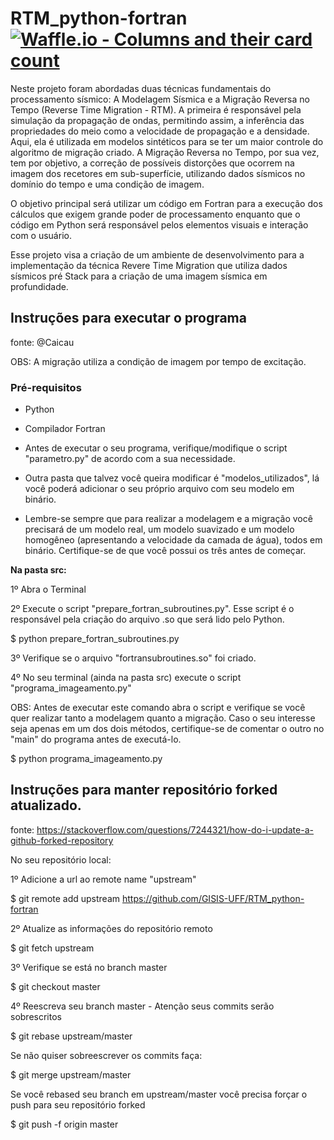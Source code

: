 
# RTM_python-fortran [![Waffle.io - Columns and their card count](https://badge.waffle.io/GISIS-UFF/RTM_python-fortran.svg?columns=all&style=flat-square)](https://waffle.io/GISIS-UFF/RTM_python-fortran) 

Neste projeto foram abordadas duas técnicas fundamentais do processamento sísmico: A Modelagem
Sísmica e a Migração Reversa no Tempo (Reverse Time Migration - RTM). A primeira é responsável pela simulação da propagação de ondas, permitindo assim, a inferência das propriedades do meio como a velocidade de propagação e a densidade. Aqui, ela é utilizada em modelos sintéticos para se ter um maior controle do algoritmo de migração criado. A Migração Reversa no Tempo, por sua vez, tem por objetivo, a correção de possíveis distorções que ocorrem na imagem dos recetores em sub-superfície, utilizando dados sísmicos no domínio do tempo e uma condição de imagem. 

O objetivo principal será utilizar um código em Fortran para a execução dos cálculos que exigem grande poder
de processamento enquanto que o código em Python será responsável pelos elementos visuais e interação com o usuário. 



Esse projeto visa a criação de um ambiente de desenvolvimento para a implementação da técnica Revere Time Migration que utiliza dados sísmicos pré Stack para a criação de uma imagem sísmica em profundidade. 

## Instruções para executar o programa

fonte: @Caicau

OBS: A migração utiliza a condição de imagem por tempo de excitação.
### Pré-requisitos 

* Python

* Compilador Fortran

* Antes de executar o seu programa, verifique/modifique o script "parametro.py" de acordo com a sua necessidade.

* Outra pasta que talvez você queira modificar é "modelos_utilizados", lá você poderá adicionar o seu próprio arquivo com seu modelo em binário.

* Lembre-se sempre que para realizar a modelagem e a migração você precisará de um modelo real, um modelo suavizado e um modelo homogêneo (apresentando a velocidade da camada de água), todos em binário. Certifique-se de que você possui os três antes de começar. 

**Na pasta src:**

1º Abra o Terminal

2º Execute o script "prepare_fortran_subroutines.py". Esse script é o responsável pela criação do arquivo .so que será lido pelo Python.

$ python prepare_fortran_subroutines.py 

3º Verifique se o arquivo "fortransubroutines.so" foi criado.

4º No seu terminal (ainda na pasta src) execute o script "programa_imageamento.py"

OBS: Antes de executar este comando abra o script e verifique se você quer realizar tanto a modelagem quanto a migração. Caso o seu interesse seja apenas em um dos dois métodos, certifique-se de comentar o outro no "main" do programa antes de executá-lo.

$ python programa_imageamento.py

## Instruções para manter repositório forked atualizado.
fonte: https://stackoverflow.com/questions/7244321/how-do-i-update-a-github-forked-repository

No seu repositório local:

1º Adicione a url ao remote name "upstream"

$ git remote add upstream https://github.com/GISIS-UFF/RTM_python-fortran

2º Atualize as informações do repositório remoto

$ git fetch upstream 

3º Verifique se está no branch master

$ git checkout master

4º Reescreva seu branch master - Atenção seus commits serão sobrescritos

$ git rebase upstream/master

Se não quiser sobreescrever os commits faça:

$ git merge upstream/master

Se você rebased seu branch em upstream/master você precisa forçar o push
para seu repositório forked

$ git push -f origin master




 
